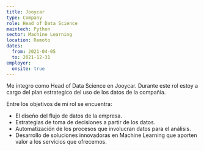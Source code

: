 ```yaml
---
title: Jooycar
type: Company
role: Head of Data Science
maintech: Python
sector: Machine Learning
location: Remoto
dates:
  from: 2021-04-05
  to: 2021-12-31
employer:
  onsite: true
---
```


Me integro como Head of Data Science en Jooycar. Durante este rol estoy a cargo del plan estrategico del uso de los datos de la compañía.

Entre los objetivos de mi rol se encuentra:
* El diseño del flujo de datos de la empresa.
* Estrategias de toma de decisiones a partir de los datos.
* Automatización de los procesos que involucran datos para el análisis.
* Desarrollo de soluciones innovadoras en Machine Learning que aporten valor a los servicios que ofrecemos.
